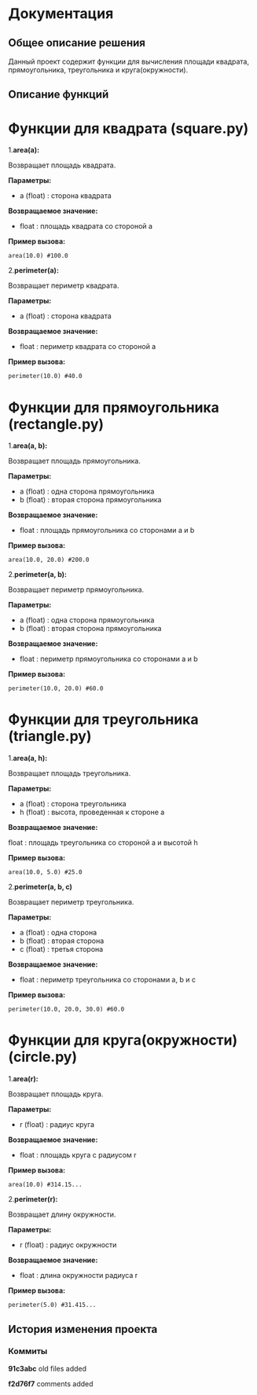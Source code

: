 # Документация

## Общее описание решения

Данный проект содержит функции для вычисления площади квадрата, прямоугольника, треугольника и круга(окружности).

## Описание функций

# Функции для квадрата (square.py)

1.**area(a):**

Возвращает площадь квадрата.

**Параметры:**

- a (float) : сторона квадрата

**Возвращаемое значение:**

- float : площадь квадрата со стороной a

**Пример вызова:**

``` area(10.0) #100.0 ```

2.**perimeter(a):**

Возвращает периметр квадрата.

**Параметры:**

- a (float) : сторона квадрата

**Возвращаемое значение:**

- float : периметр квадрата со стороной a

**Пример вызова:**

``` perimeter(10.0) #40.0 ```

# Функции для прямоугольника (rectangle.py)

1.**area(a, b):**

Возвращает площадь прямоугольника.

**Параметры:**

- a (float) : одна сторона прямоугольника
- b (float) : вторая сторона прямоугольника

**Возвращаемое значение:**

- float : площадь прямоугольника со сторонами a и b

**Пример вызова:**

``` area(10.0, 20.0) #200.0 ```

2.**perimeter(a, b):**

Возвращает периметр прямоугольника.

**Параметры:**

- a (float) : одна сторона прямоугольника
- b (float) : вторая сторона прямоугольника

**Возвращаемое значение:**

- float : периметр прямоугольника со сторонами a и b

**Пример вызова:**

``` perimeter(10.0, 20.0) #60.0 ```

# Функции для треугольника (triangle.py)

1.**area(a, h):**

Возвращает площадь треугольника.

**Параметры:**

- a (float) : сторона треугольника
- h (float) : высота, проведенная к стороне a

**Возвращаемое значение:**

float : площадь треугольника со стороной a и высотой h

**Пример вызова:**

``` area(10.0, 5.0) #25.0 ```

2.**perimeter(a, b, c)**

Возвращает периметр треугольника.

**Параметры:**

- a (float) : одна сторона
- b (float) : вторая сторона
- c (float) : третья сторона

**Возвращаемое значение:**

- float : периметр треугольника со сторонами a, b и c

**Пример вызова:**

``` perimeter(10.0, 20.0, 30.0) #60.0 ```

# Функции для круга(окружности) (circle.py)

1.**area(r):**

Возвращает площадь круга.

**Параметры:**

- r (float) : радиус круга

**Возвращаемое значение:**

- float : площадь круга с радиусом r

**Пример вызова:**

``` area(10.0) #314.15... ```

2.**perimeter(r):**

Возвращает длину окружности.

**Параметры:**

- r (float) : радиус окружности

**Возвращаемое значение:**

- float : длина окружности радиуса r

**Пример вызова:**

``` perimeter(5.0) #31.415... ```

## История изменения проекта

### Коммиты

**91c3abc** old files added

**f2d76f7** comments added